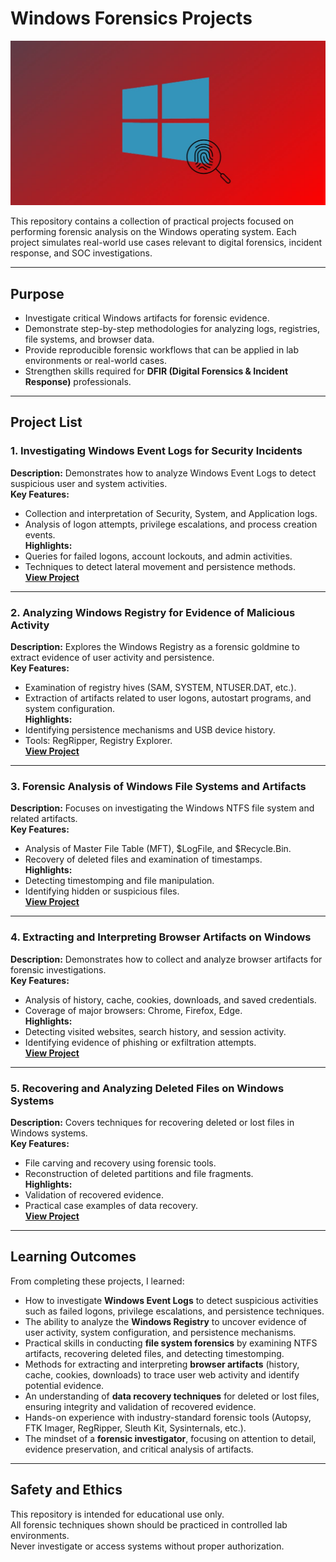 # Windows Forensics Projects
![Windows-Forensics](windows.jpg)

This repository contains a collection of practical projects focused on performing forensic analysis on the Windows operating system. Each project simulates real-world use cases relevant to digital forensics, incident response, and SOC investigations.

---

## Purpose
- Investigate critical Windows artifacts for forensic evidence.
- Demonstrate step-by-step methodologies for analyzing logs, registries, file systems, and browser data.
- Provide reproducible forensic workflows that can be applied in lab environments or real-world cases.
- Strengthen skills required for **DFIR (Digital Forensics & Incident Response)** professionals.

---

## Project List

### 1. Investigating Windows Event Logs for Security Incidents
**Description:** Demonstrates how to analyze Windows Event Logs to detect suspicious user and system activities.  
**Key Features:**
- Collection and interpretation of Security, System, and Application logs.
- Analysis of logon attempts, privilege escalations, and process creation events.  
**Highlights:**
- Queries for failed logons, account lockouts, and admin activities.  
- Techniques to detect lateral movement and persistence methods.  
**[View Project](https://github.com/00112244/windows_forensics/blob/main/Investigating-Windows-Event-Logs-for-Security-Incidents.md)**

---

### 2. Analyzing Windows Registry for Evidence of Malicious Activity
**Description:** Explores the Windows Registry as a forensic goldmine to extract evidence of user activity and persistence.  
**Key Features:**
- Examination of registry hives (SAM, SYSTEM, NTUSER.DAT, etc.).  
- Extraction of artifacts related to user logons, autostart programs, and system configuration.  
**Highlights:**
- Identifying persistence mechanisms and USB device history.  
- Tools: RegRipper, Registry Explorer.  
**[View Project](https://github.com/00112244/windows_forensics/blob/main/Analyzing-Windows-Registry-for-Evidence-of-Malicious-Activity.md)**

---

### 3. Forensic Analysis of Windows File Systems and Artifacts
**Description:** Focuses on investigating the Windows NTFS file system and related artifacts.  
**Key Features:**
- Analysis of Master File Table (MFT), $LogFile, and $Recycle.Bin.  
- Recovery of deleted files and examination of timestamps.  
**Highlights:**
- Detecting timestomping and file manipulation.  
- Identifying hidden or suspicious files.  
**[View Project](https://github.com/00112244/windows_forensics/blob/main/Forensic-Analysis-of-Windows-File-Systems-and-Artifacts.md)**

---

### 4. Extracting and Interpreting Browser Artifacts on Windows
**Description:** Demonstrates how to collect and analyze browser artifacts for forensic investigations.  
**Key Features:**
- Analysis of history, cache, cookies, downloads, and saved credentials.  
- Coverage of major browsers: Chrome, Firefox, Edge.  
**Highlights:**
- Detecting visited websites, search history, and session activity.  
- Identifying evidence of phishing or exfiltration attempts.  
**[View Project](https://github.com/00112244/windows_forensics/blob/main/Extracting-and-Interpreting-Browser-Artifacts-on-Windows.md)**

---

### 5. Recovering and Analyzing Deleted Files on Windows Systems
**Description:** Covers techniques for recovering deleted or lost files in Windows systems.  
**Key Features:**
- File carving and recovery using forensic tools.  
- Reconstruction of deleted partitions and file fragments.  
**Highlights:**
- Validation of recovered evidence.  
- Practical case examples of data recovery.  
**[View Project](https://github.com/00112244/windows_forensics/blob/main/Recovering-and-Analyzing-Deleted-Files-on-Windows-Systems.md)**

---

## Learning Outcomes

From completing these projects, I learned:

- How to investigate **Windows Event Logs** to detect suspicious activities such as failed logons, privilege escalations, and persistence techniques.  
- The ability to analyze the **Windows Registry** to uncover evidence of user activity, system configuration, and persistence mechanisms.  
- Practical skills in conducting **file system forensics** by examining NTFS artifacts, recovering deleted files, and detecting timestomping.  
- Methods for extracting and interpreting **browser artifacts** (history, cache, cookies, downloads) to trace user web activity and identify potential evidence.  
- An understanding of **data recovery techniques** for deleted or lost files, ensuring integrity and validation of recovered evidence.  
- Hands-on experience with industry-standard forensic tools (Autopsy, FTK Imager, RegRipper, Sleuth Kit, Sysinternals, etc.).  
- The mindset of a **forensic investigator**, focusing on attention to detail, evidence preservation, and critical analysis of artifacts.  

---

## Safety and Ethics

This repository is intended for educational use only.  
All forensic techniques shown should be practiced in controlled lab environments.  
Never investigate or access systems without proper authorization.

